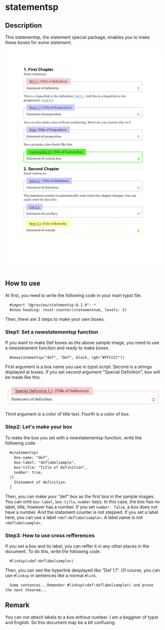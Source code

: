 # statementsp
## Description
This statementsp, the statement special package, enables you to make these boxes for some statement.

![sampleimage](images/sampleimage.jpg)

## How to use
At first, you need to write the following code in your main typst file.
```typst
  #import "@preview/statementsp:0.1.0": *
  #show heading: reset-counter(statementnum, levels: 2)
```
Then, there are 3 steps to make your own boxes.
### Step1: Set a newstatementsp function
If you want to make Def boxes as the above sample image, you need to use a newstatament function and ready to make boxes.
```typst
  #newstatementsp("def", "Def", black, rgb("#FFCCCC"))
```
First argument is a box name you use in typst script. Second is a strings displayed at boxes. If you set second argument "Special Definition", box will be made like this.

![Super Definition](images/superdefinition.png)

Third argument is a color of title text. Fourth is a color of box.

### Step2: Let's make your box
To make the box you set with a newstatementsp function, write the following code.

```typst
  #statementsp(
    box-name: "def",
    box-label: "deflabelsample",
    box-title: "Title of Definition",
    number: true,
  )[
    Statement of definition.
  ]
```
Then, you can make your "def" box as the first box in the sample images. You can omit `box-label`, `box-title`, `number` keys. In this case, the box has no label, title, however has a number. 
If you set `number: false`, a box does not have a number. And the statament counter is not stepped.
If you set a label here, you can use a label `<def:deflabelsample>`. A label name is not `<deflabelsample>`. 

### Step3: How to use cross refferences
If you set a box and its label, you can reffer it in any other places in the document. To do this, write the following code.
```typst
  #linksp(<def:deflabelsample>)
```
Then, you can see the hyperlink desplayed like "Def 1.1". Of course, you can use `#linksp` in sentences like a normal `#link`.
```typst
  Some sentences...Remenber #linksp(<def:deflabelsample>) and prove the next theorem...
```

## Remark
You can not attach labels to a box without number.
I am a begginer of typst and English. So this document may be a bit confusing. 

